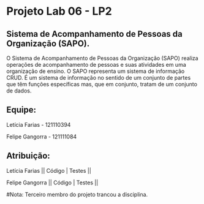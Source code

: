 ﻿# Projeto Lab 06 -  LP2

## Sistema de Acompanhamento de Pessoas da Organização (SAPO).

O Sistema de Acompanhamento de Pessoas da Organização (SAPO) realiza operações de acompanhamento de pessoas e suas atividades em uma organização de ensino. O SAPO representa um sistema de informação CRUD. É um sistema de informação no sentido de um conjunto de partes que têm funções específicas mas, que em conjunto, tratam de um conjunto de dados.

## Equipe:

Letícia Farias - 121110394

Felipe Gangorra - 121111084


## Atribuição:

Letícia Farias  || Código | Testes ||

Felipe Gangorra || Código | Testes ||


#Nota: Terceiro membro do projeto trancou a disciplina.
